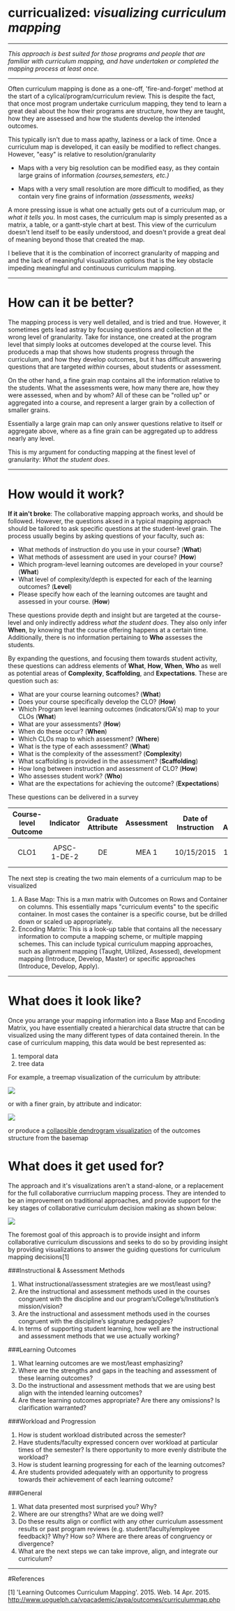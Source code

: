 # curricualized: _visualizing curriculum mapping_
---

_This approach is best suited for those programs and people that are familiar with curriculum mapping, and have undertaken or completed the mapping process at least once._

---

Often curriculum mapping is done as a one-off, 'fire-and-forget' method at the start of a cylical/program/curriculum review. This is despite the fact, that once most  program undertake curriculum mapping, they tend to learn a great deal about the how their programs are structure, how they are taught, how they are assessed and how the students develop the intended outcomes.

This typically isn't due to mass apathy, laziness or a lack of time.  Once a curriculum map is developed, it can easily be modified to reflect changes. However, "easy" is relative to resolution/granularity
 
   * Maps with a very big resolution can be modified easy, as they contain large grains of information *(courses,semesters, etc.)*
 
   * Maps with a very small resolution are more difficult to modified, as they contain very fine grains of information *(assessments, weeks)*  

A more pressing issue is what one actually gets out of a curriculum map, or _what it tells you_.  In most cases, the curriculum map is simply presented as a matrix, a table, or a gantt-style chart at best.  This view of the curriculum doesn't lend itself to be easily understood, and doesn't provide a great deal of meaning beyond those that created the map.

I believe that it is the combination of incorrect granularity of mapping and and the lack of meaningful visualization options that is the key obstacle impeding meaningful and continuous curriculum mapping.



---

# How can it be better?

The mapping process is very well detailed, and is tried and true.  However, it sometimes gets lead astray by focusing  questions and collection at the wrong level of granularity.  Take for instance, one created at the program level that simply looks at outcomes developed at the course level.  This produceds a map that shows how students progress through the curriculum, and how they develop outcomes, but it has difficult answering questions that are targeted *within* courses, about students or assessment.  

On the other hand, a fine grain map contains all the information relative to the students.  What the assessments were, how many there are, how they were assessed, when and by whom?  All of these can be "rolled up" or aggregated into a course, and represent a larger grain by a collection of smaller grains.

Essentially a large grain map can only answer questions relative to itself or aggregate above, where as a fine grain can be aggregated up to address nearly any level.

This is my argument for conducting mapping at the finest level of granularity: _What the student does_.

---

# How would it work?

**If it ain't broke**: The collaborative mapping approach works, and should be followed.  However, the questions aksed in a typical mapping approach should be tailored to ask specific questions at the student-level grain.  The process usually begins by asking questions of your faculty, such as:

* What methods of instruction do you use in your course? (**What**)
* What methods of assessment are used in your course? (**How**)
* Which program-level learning outcomes are developed in your course? (**What**)
* What level of complexity/depth is expected for each of the learning outcomes? (**Level**)
* Please specify how each of the learning outcomes are taught and assessed in your course. (**How**)

These questions provide depth and 		insight but are targeted at the course-level and only indirectly address _what the student does_. They also only infer **When**, by knowing that the course offering happens at a certain time.  Additionally, there is no information pertaining to **Who** assesses the students.  

By expanding the questions, and focusing them towards student activity, these questions can address elements of **What**, **How**, **When**, **Who** as well as potential areas of **Complexity**, **Scaffolding**, and **Expectations**. These are question such as:

* What are your course learning outcomes? (**What**)
* Does your course specifically develop the CLO? (**How**)
* Which Program level learning outcomes (indicators/GA's) map to your CLOs (**What**)
* What are your assessments? (**How**)
* When do these occur? (**When**)
* Which CLOs map to which assessment? (**Where**)
* What is the type of each assessment? (**What**)
* What is the complexity of the assessment? (**Complexity**)
* What scaffolding is provided in the assessment? (**Scaffolding**)
* How long between instruction and assessment of CLO? (**How**)
* Who assesses student work? (**Who**)
* What are the expectations for achieving the outcome? (**Expectations**)
	
These questions can be delivered in a survey
	
|Course-level Outcome | Indicator   | Graduate Attribute | Assessment | Date of Instruction | Date of Assessment | Assessment Type | Assessed by | Complexity             | Scaffolding          | Expectations |
|:-------------------:|:-----------:|:------------------:|:----------:|:------------------: |:------------------:|:---------------:|:-----------:|:----------------------:|:--------------------:|:------------:|
|   CLO1              | APSC-1-DE-2 |       DE           |    MEA 1   | 10/15/2015          |     10/31/2015     |       OEP       |     TA      | Open-ended, Ill defined| Restriction of scope | Rubric lvl 3 |


The next step is creating the two main elements of a curriculum map to be visualized

1. A Base Map:  This is a mxn matrix with Outcomes on Rows and Container on columns.  This essentially maps "curriculum events" to the specific container.  In most cases the container is a specific course, but be drilled down or scaled up appropriately.
2. Encoding Matrix: This is a look-up table that contains all the necessary information to compute a mapping scheme, or multiple mapping schemes. This can include typical curriculum mapping approaches, such as alignment mapping (Taught, Utilized, Assessed), development mapping (Introduce, Develop, Master) or specific approaches (Introduce, Develop, Apply).

---

# What does it look like?

Once you arrange your mapping information into a Base Map and Encoding Matrix, you have essentially created a hierarchical data structre that can be visualized using the many different types of data contained therein.  In the case of curriculum mapping, this data would be best represented as:

1. temporal data
2. tree data

For example, a treemap visualization of the curriculum by attribute:

![](https://raw.githubusercontent.com/jkaupp/curricualized/master/image/curriculum_ga_treemap.png)

or with a finer grain, by attribute and indicator:

![](https://raw.githubusercontent.com/jkaupp/curricualized/master/image/curriculum_treemap.png)

or produce a [collapsible dendrogram visualization][dendro] of the outcomes structure from the basemap

[dendro]: http://bl.ocks.org/jkaupp/87595e890778e8d14343


# What does it get used for?

The approach and it's visualizations aren't a stand-alone, or a replacement for the full collaborative currriuclum mapping process.  They are intended to be an improvement on traditional approaches, and provide support for the key stages of collaborative curriculum decision making as shown below:

![](https://raw.githubusercontent.com/jkaupp/curricualized/master/image/curmapcircle.jpg)


The foremost goal of this approach is to provide insight and inform collaborative curriculum discussions and seeks to do so by providing insight by providing visualizations to answer the guiding questions for curriculum mapping decisions[1]

###Instructional & Assessment Methods

1. What instructional/assessment strategies are we most/least using?
2. Are the instructional and assessment methods used in the courses congruent with the discipline and our program’s/College’s/Institution’s mission/vision?
3. Are the instructional and assessment methods used in the courses congruent with the discipline’s signature pedagogies?
4. In terms of supporting student learning, how well are the instructional and assessment methods that we use actually working?  

###Learning Outcomes

1. What learning outcomes are we most/least emphasizing?
2. Where are the strengths and gaps in the teaching and assessment of these learning outcomes?
3. Do the instructional and assessment methods that we are using best align with the intended learning outcomes?
4. Are these learning outcomes appropriate? Are there any omissions?  Is clarification warranted?

###Workload and Progression

1. How is student workload distributed across the semester?
2. Have students/faculty expressed concern over workload at particular times of the semester? Is there opportunity to more evenly distribute the workload?
3. How is student learning progressing for each of the learning outcomes?
4. Are students provided adequately with an opportunity to progress towards their achievement of each learning outcome?

###General

1. What data presented most surprised you? Why?
2. Where are our strengths?  What are we doing well?
3. Do these results align or conflict with any other curriculum assessment results or past program reviews (e.g. student/faculty/employee feedback)? Why?  How so?  Where are there areas of congruency or divergence?
4. What are the next steps we can take improve, align, and integrate our curriculum?

---

#References

[1] 'Learning Outcomes Curriculum Mapping'. 2015. Web. 14 Apr. 2015. http://www.uoguelph.ca/vpacademic/avpa/outcomes/curriculummap.php






